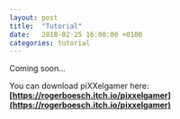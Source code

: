 ```yaml
---
layout: post
title:  "Tutorial"
date:   2018-02-25 16:00:00 +0100
categories: tutorial
---
```


Coming soon...

You can download piXXelgamer here: **[https://rogerboesch.itch.io/pixxelgamer](https://rogerboesch.itch.io/pixxelgamer)**
